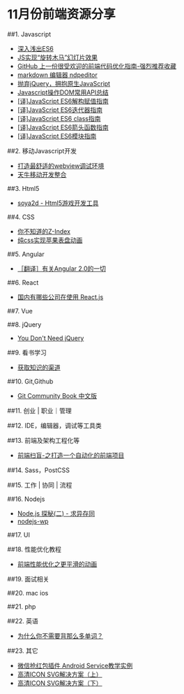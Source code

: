 # 11月份前端资源分享
##1. Javascript

- [深入浅出ES6](http://www.infoq.com/cn/es6-in-depth/)
- [JS实现“旋转木马”幻灯片效果](http://www.imooc.com/learn/386)
- [GitHub 上一份很受欢迎的前端代码优化指南-强烈推荐收藏](http://www.cnblogs.com/huyong/p/5018380.html)
- [markdown 编辑器 ndpeditor](http://www.oschina.net/p/ndpeditor)
- [抛弃jQuery，拥抱原生JavaScript](https://github.com/camsong/blog/issues/4)
- [Javascript操作DOM常用API总结](http://www.imooc.com/article/2562)
- [\[译\]JavaScript ES6解构赋值指南](http://segmentfault.com/a/1190000002920859)
- [\[译\]JavaScript ES6迭代器指南](http://segmentfault.com/a/1190000003021261)
- [\[译\]JavaScript ES6 class指南](http://segmentfault.com/a/1190000003097911)
- [\[译\]JavaScript ES6箭头函数指南](http://segmentfault.com/a/1190000003781467)
- [\[译\]JavaScript ES6模块指南](http://segmentfault.com/a/1190000004100661)

##2. 移动Javascript开发

- [打造最舒适的webview调试环境](http://div.io/topic/1449)
- [天牛移动开发整合](https://github.com/zjhsd2007/www)

##3. Html5
- [soya2d - Html5游戏开发工具 ](http://soya2d.com/)

##4. CSS
- [你不知道的Z-Index](http://www.w3ctrain.com/2015/07/19/what-no-one-told-you-about-z-index/)
- [纯css实现苹果表盘动画](http://www.w3ctrain.com/2015/07/06/Apple-Watch-Dials/)

##5. Angular
- [［翻译］有关Angular 2.0的一切](https://github.com/xufei/blog/issues/8)

##6. React
- [国内有哪些公司在使用 React.js](http://www.zhihu.com/question/26387853)

##7. Vue

##8. jQuery
- [You Don't Need jQuery](https://github.com/oneuijs/You-Dont-Need-jQuery)

##9. 看书学习
- [获取知识的渠道](http://www.jianshu.com/p/79abb2a9a44d)

##10. Git,Github
- [Git Community Book 中文版](http://gitbook.liuhui998.com/)

##11. 创业 | 职业｜管理

##12. IDE，编辑器，调试等工具类

##13. 前端及架构工程化等
- [前端扫盲-之打造一个自动化的前端项目](http://www.awesomes.cn/source/9)

##14. Sass，PostCSS

##15. 工作 | 协同 | 流程

##16. Nodejs
- [Node.js 探秘(二) - 求异存同](http://taobaofed.org/blog/2015/12/03/deep-into-node-2/)
- [nodejs-wp](https://github.com/Automattic/wp-calypso)

##17. UI

##18. 性能优化教程
- [前端性能优化之更平滑的动画](http://www.w3ctrain.com/2015/12/01/smoother-animation/)

##19. 面试相关

##20. mac ios

##21. php

##22. 英语
- [为什么你不需要背那么多单词？](http://zhuanlan.zhihu.com/talk-about-english/20390241)

##23. 其它
- [微信抢红包插件 Android Service教学实例](https://github.com/geeeeeeeeek/WeChatLuckyMoney)
- [高清ICON SVG解决方案（上）](http://isux.tencent.com/svg-icon-part-one.html)
- [高清ICON SVG解决方案（下）](http://isux.tencent.com/svg-icon-part-two.html)